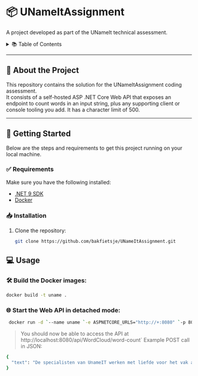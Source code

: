 # 📦 UNameItAssignment

A project developed as part of the UNameIt technical assessment.

<details>
  <summary>📚 Table of Contents</summary>

- [About the Project](#about-the-project)  
- [Getting Started](#getting-started)  
  - [Requirements](#requirements)  
  - [Installation](#installation)  
- [Usage](#usage)  

</details>

---

## 📝 About the Project

This repository contains the solution for the UNameItAssignment coding assessment.  
It consists of a self-hosted ASP .NET Core Web API that exposes an endpoint to count words in an input string, plus any supporting client or console tooling you add. It has a character limit of 500.

---

## 🚀 Getting Started

Below are the steps and requirements to get this project running on your local machine.

### ✅ Requirements

Make sure you have the following installed:

- [.NET 9 SDK](https://dotnet.microsoft.com/en-us/download)  
- [Docker](https://www.docker.com/)

### 📥 Installation

1. Clone the repository:

   ```bash
   git clone https://github.com/bakfietsje/UNameItAssignment.git
## 💻 Usage

### 🛠 Build the Docker images:

```bash
docker build -t uname .
```

### 🌐 Start the Web API in detached mode:

```bash
 docker run -d `--name uname `-e ASPNETCORE_URLS="http://+:8080" `-p 8080:8080 ` uname 
```  
> You should now be able to access the API at http://localhost:8080/api/WordCloud/word-count`
> Example POST call in JSON:
```bash
{
  "text": "De specialisten van UnameIT werken met liefde voor het vak aan innovatieve producten en kennen de branche. We willen de allerbeste tools maken waar onze automotive klanten écht mee geholpen zijn. "
}
``` 


